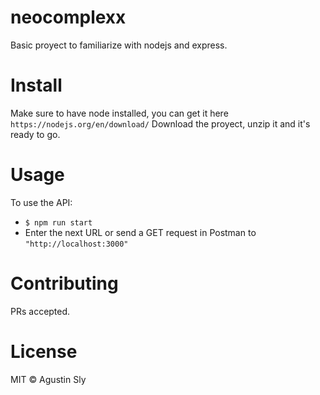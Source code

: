 # neocomplexx
Basic proyect to familiarize with nodejs and express.

# Install
Make sure to have node installed, you can get it here `https://nodejs.org/en/download/`
Download the proyect, unzip it and it's ready to go.

# Usage
To use the API:
- ` $ npm run start `
- Enter the next URL or send a GET request in Postman to `"http://localhost:3000"`

# Contributing
PRs accepted.

# License
MIT © Agustin Sly
